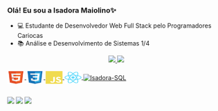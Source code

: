 ### Olá! Eu sou a Isadora Maiolino✨

- 💻 Estudante de Desenvolvedor Web Full Stack pelo Programadores Cariocas
- 📚 Análise e Desenvolvimento de Sistemas 1/4

<div align="center">
  <a href="https://github.com/Hikari140">
  <img height="160em" src="https://github-readme-stats.vercel.app/api?username=Hikari140&show_icons=true&theme=cobalt&include_all_commits=true&count_private=true"/>
  <img height="160em" src="https://github-readme-stats.vercel.app/api/top-langs/?username=Hikari140&layout=compact&langs_count=7&theme=cobalt"/>
</div>

<div style="display: inline_block"><br>
  <img align="center" alt="Isadora-HTML" height="30" width="40" src="https://raw.githubusercontent.com/devicons/devicon/master/icons/html5/html5-original.svg">
  <img align="center" alt="Isadora-CSS" height="30" width="40" src="https://raw.githubusercontent.com/devicons/devicon/master/icons/css3/css3-original.svg">
  <img align="center" alt="Isadora-Js" height="30" width="40" src="https://raw.githubusercontent.com/devicons/devicon/master/icons/javascript/javascript-plain.svg">
  <img align="center" alt="Isadora-React" height="30" width="40" src="https://raw.githubusercontent.com/devicons/devicon/master/icons/react/react-original.svg">
  <img align="center" alt="Isadora-SQL" height="60" width="70" src="https://cdn.jsdelivr.net/gh/devicons/devicon/icons/mysql/mysql-original-wordmark.svg"/>
  </div>
  
  ##
  
  <div>
  <a href="https://www.linkedin.com/in/isadoramaiolino/" target="_blank"><img src="https://img.shields.io/badge/-LinkedIn-%230077B5?style=for-the-badge&logo=linkedin&logoColor=white" target="_blank"></a>
  <a href="https://www.instagram.com/isadoramaiolino/" target="_blank"><img src="https://img.shields.io/badge/-Instagram-%23E4405F?style=for-the-badge&logo=instagram&logoColor=white" target="_blank"></a>
  <a href="isamaiolino23@gmail.com" target="_blank"><img src="https://img.shields.io/badge/Gmail-D14836?style=for-the-badge&logo=gmail&logoColor=white" target="_blank"></a>
  </div>
